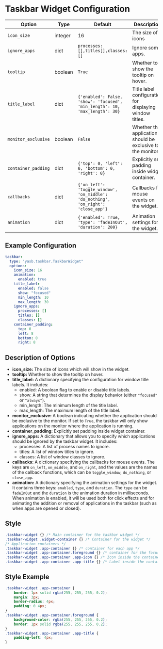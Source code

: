# Taskbar Widget Configuration
| Option            | Type    | Default                                                                 | Description                                                                 |
|-------------------|---------|-------------------------------------------------------------------------|-----------------------------------------------------------------------------|
| `icon_size`           | integer  | 16                        | The size of icons |
| `ignore_apps`       | dict    | `processes:[],titles[],classes:[]` | Ignore some apps. |
| `tooltip`  | boolean  | `True`        | Whether to show the tooltip on hover. |
| `title_label`       | dict    | `{'enabled': False, 'show': 'focused', 'min_length': 10, 'max_length': 30}`                     | Title label configuration for displaying window titles.                     |
| `monitor_exclusive` | boolean | `False` | Whether the application should be exclusive to the monitor. |
| `container_padding`  | dict | `{'top': 0, 'left': 0, 'bottom': 0, 'right': 0}`      | Explicitly set padding inside widget container.
| `callbacks`         | dict    | `{'on_left': 'toggle_window', 'on_middle': 'do_nothing', 'on_right': 'close_app'}` | Callbacks for mouse events on the widget.                                   |
| `animation`         | dict    | `{'enabled': True, 'type': 'fadeInOut', 'duration': 200}`               | Animation settings for the widget.                                          |

## Example Configuration

```yaml
taskbar:
  type: "yasb.taskbar.TaskbarWidget"
  options:
    icon_size: 16
    animation:
      enabled: true
    title_label:
      enabled: false
      show: "focused"
      min_length: 10
      max_length: 30
    ignore_apps:
      processes: []
      titles: []
      classes: []
    container_padding: 
      top: 0
      left: 8
      bottom: 0
      right: 8
```

## Description of Options

- **icon_size:** The size of icons which will show in the widget.
- **tooltip:** Whether to show the tooltip on hover.
- **title_label:** A dictionary specifying the configuration for window title labels. It includes:
  - enabled: A boolean flag to enable or disable title labels.
  - show: A string that determines the display behavior (either `"focused"` or `"always"`).
  - min_length: The minimum length of the title label.
  - max_length: The maximum length of the title label.
- **monitor_exclusive:** A boolean indicating whether the application should be exclusive to the monitor. If set to `True`, the taskbar will only show applications on the monitor where the application is running.
- **container_padding:** Explicitly set padding inside widget container.
- **ignore_apps:** A dictionary that allows you to specify which applications should be ignored by the taskbar widget. It includes:
  - processes: A list of process names to ignore.
  - titles: A list of window titles to ignore.
  - classes: A list of window classes to ignore.
- **callbacks:** A dictionary specifying the callbacks for mouse events. The keys are `on_left`, `on_middle`, and `on_right`, and the values are the names of the callback functions, which can be `toggle_window`, `do_nothing`, or `close_app`.
- **animation:** A dictionary specifying the animation settings for the widget. It contains three keys: `enabled`, `type`, and `duration`. The `type` can be `fadeInOut` and the `duration` is the animation duration in milliseconds. When animation is enabled, it will be used both for click effects and for animating the addition or removal of applications in the taskbar (such as when apps are opened or closed).

## Style
```css
.taskbar-widget {} /* Main container for the taskbar widget */
.taskbar-widget .widget-container {} /* Container for the widget */
/* Application containers */
.taskbar-widget .app-container {} /* container for each app */
.taskbar-widget .app-container.foreground {} /* container for the focused app */
.taskbar-widget .app-container .app-icon {} /* Icon inside the container */
.taskbar-widget .app-container .app-title {} /* Label inside the container */
```

## Style Example
```css
.taskbar-widget .app-container {
    border: 1px solid rgba(255, 255, 255, 0.2);
    margin: 3px;
    border-radius: 4px;
    padding: 0 4px;
}
.taskbar-widget .app-container.foreground {
    background-color: rgba(255, 255, 255, 0.2);
    border: 1px solid rgba(255, 255, 255, 0.2);
}
.taskbar-widget .app-container .app-title {
    padding-left: 4px;
}
```